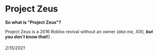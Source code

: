 # Project Zeus

**So what is "Project Zeus"?**

Project Zeus is a 2016 Roblox revival without an owner _(aka me, XlXi, **but you don't know that!**)_ .

###### *2/15/2021*

